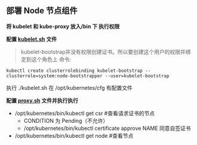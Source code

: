 ## 部署 Node 节点组件

__将 kubelet 和 kube-proxy 放入/bin 下 执行权限__

__配置 [kubelet.sh](https://github.com/lcePolarBear/Kubernetes_Basic_Config_Note/blob/master/config-files/kubelet.sh) 文件__

>kubelet-bootstrap并没有权限创建证书。所以要创建这个用户的权限并绑定到这个角色上 命令:
```
kubectl create clusterrolebinding kubelet-bootstrap --clusterrole=system:node-bootstrapper --user=kubelet-bootstrap
```
执行 ./kubelet.sh
在 /opt/kubernetes/cfg 有配置文件

__配置 [proxy.sh](https://github.com/lcePolarBear/Kubernetes_Basic_Config_Note/blob/master/config-files/proxy.sh) 文件并执行执行__

- /opt/kubernetes/bin/kubectl get csr #查看请求证书的节点
    - CONDITION 为 Pending（不允许）
    - /opt/kubernetes/bin/kubectl certificate approve NAME 同意自签证书
- /opt/kubernetes/bin/kubectl get node #查看节点